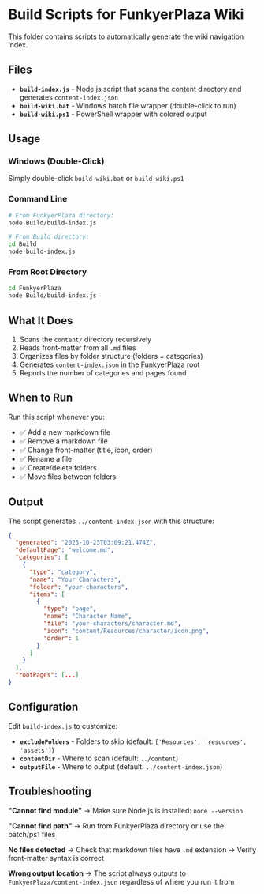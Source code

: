 # Build Scripts for FunkyerPlaza Wiki

This folder contains scripts to automatically generate the wiki navigation index.

## Files

- **`build-index.js`** - Node.js script that scans the content directory and generates `content-index.json`
- **`build-wiki.bat`** - Windows batch file wrapper (double-click to run)
- **`build-wiki.ps1`** - PowerShell wrapper with colored output

## Usage

### Windows (Double-Click)
Simply double-click `build-wiki.bat` or `build-wiki.ps1`

### Command Line
```bash
# From FunkyerPlaza directory:
node Build/build-index.js

# From Build directory:
cd Build
node build-index.js
```

### From Root Directory
```bash
cd FunkyerPlaza
node Build/build-index.js
```

## What It Does

1. Scans the `content/` directory recursively
2. Reads front-matter from all `.md` files
3. Organizes files by folder structure (folders = categories)
4. Generates `content-index.json` in the FunkyerPlaza root
5. Reports the number of categories and pages found

## When to Run

Run this script whenever you:
- ✅ Add a new markdown file
- ✅ Remove a markdown file
- ✅ Change front-matter (title, icon, order)
- ✅ Rename a file
- ✅ Create/delete folders
- ✅ Move files between folders

## Output

The script generates `../content-index.json` with this structure:

```json
{
  "generated": "2025-10-23T03:09:21.474Z",
  "defaultPage": "welcome.md",
  "categories": [
    {
      "type": "category",
      "name": "Your Characters",
      "folder": "your-characters",
      "items": [
        {
          "type": "page",
          "name": "Character Name",
          "file": "your-characters/character.md",
          "icon": "content/Resources/character/icon.png",
          "order": 1
        }
      ]
    }
  ],
  "rootPages": [...]
}
```

## Configuration

Edit `build-index.js` to customize:

- **`excludeFolders`** - Folders to skip (default: `['Resources', 'resources', 'assets']`)
- **`contentDir`** - Where to scan (default: `../content`)
- **`outputFile`** - Where to output (default: `../content-index.json`)

## Troubleshooting

**"Cannot find module"**
→ Make sure Node.js is installed: `node --version`

**"Cannot find path"**
→ Run from FunkyerPlaza directory or use the batch/ps1 files

**No files detected**
→ Check that markdown files have `.md` extension
→ Verify front-matter syntax is correct

**Wrong output location**
→ The script always outputs to `FunkyerPlaza/content-index.json` regardless of where you run it from
